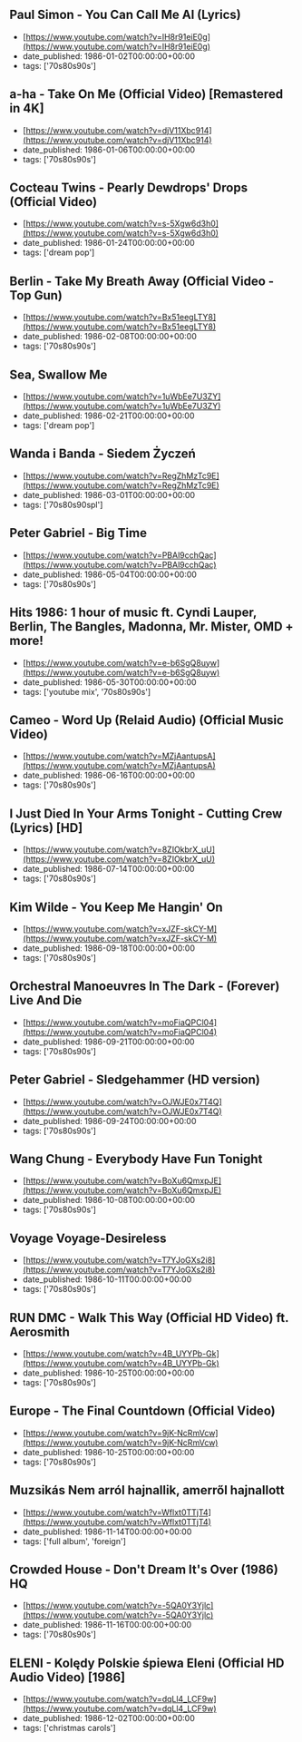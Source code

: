  ## Paul Simon - You Can Call Me Al (Lyrics)
 - [https://www.youtube.com/watch?v=IH8r91eiE0g](https://www.youtube.com/watch?v=IH8r91eiE0g)
 - date_published: 1986-01-02T00:00:00+00:00
 - tags: ['70s80s90s']

 ## a-ha - Take On Me (Official Video) [Remastered in 4K]
 - [https://www.youtube.com/watch?v=djV11Xbc914](https://www.youtube.com/watch?v=djV11Xbc914)
 - date_published: 1986-01-06T00:00:00+00:00
 - tags: ['70s80s90s']

 ## Cocteau Twins - Pearly Dewdrops' Drops (Official Video)
 - [https://www.youtube.com/watch?v=s-5Xgw6d3h0](https://www.youtube.com/watch?v=s-5Xgw6d3h0)
 - date_published: 1986-01-24T00:00:00+00:00
 - tags: ['dream pop']

 ## Berlin - Take My Breath Away (Official Video - Top Gun)
 - [https://www.youtube.com/watch?v=Bx51eegLTY8](https://www.youtube.com/watch?v=Bx51eegLTY8)
 - date_published: 1986-02-08T00:00:00+00:00
 - tags: ['70s80s90s']

 ## Sea, Swallow Me
 - [https://www.youtube.com/watch?v=1uWbEe7U3ZY](https://www.youtube.com/watch?v=1uWbEe7U3ZY)
 - date_published: 1986-02-21T00:00:00+00:00
 - tags: ['dream pop']

 ## Wanda i Banda - Siedem Życzeń
 - [https://www.youtube.com/watch?v=RegZhMzTc9E](https://www.youtube.com/watch?v=RegZhMzTc9E)
 - date_published: 1986-03-01T00:00:00+00:00
 - tags: ['70s80s90spl']

 ## Peter Gabriel - Big Time
 - [https://www.youtube.com/watch?v=PBAl9cchQac](https://www.youtube.com/watch?v=PBAl9cchQac)
 - date_published: 1986-05-04T00:00:00+00:00
 - tags: ['70s80s90s']

 ## Hits 1986: 1 hour of music ft. Cyndi Lauper, Berlin, The Bangles, Madonna, Mr. Mister, OMD + more!
 - [https://www.youtube.com/watch?v=e-b6SgQ8uyw](https://www.youtube.com/watch?v=e-b6SgQ8uyw)
 - date_published: 1986-05-30T00:00:00+00:00
 - tags: ['youtube mix', '70s80s90s']

 ## Cameo - Word Up (Relaid Audio) (Official Music Video)
 - [https://www.youtube.com/watch?v=MZjAantupsA](https://www.youtube.com/watch?v=MZjAantupsA)
 - date_published: 1986-06-16T00:00:00+00:00
 - tags: ['70s80s90s']

 ## I Just Died In Your Arms Tonight - Cutting Crew (Lyrics) [HD]
 - [https://www.youtube.com/watch?v=8ZIOkbrX_uU](https://www.youtube.com/watch?v=8ZIOkbrX_uU)
 - date_published: 1986-07-14T00:00:00+00:00
 - tags: ['70s80s90s']

 ## Kim Wilde - You Keep Me Hangin' On
 - [https://www.youtube.com/watch?v=xJZF-skCY-M](https://www.youtube.com/watch?v=xJZF-skCY-M)
 - date_published: 1986-09-18T00:00:00+00:00
 - tags: ['70s80s90s']

 ## Orchestral Manoeuvres In The Dark - (Forever) Live And Die
 - [https://www.youtube.com/watch?v=moFiaQPCl04](https://www.youtube.com/watch?v=moFiaQPCl04)
 - date_published: 1986-09-21T00:00:00+00:00
 - tags: ['70s80s90s']

 ## Peter Gabriel - Sledgehammer (HD version)
 - [https://www.youtube.com/watch?v=OJWJE0x7T4Q](https://www.youtube.com/watch?v=OJWJE0x7T4Q)
 - date_published: 1986-09-24T00:00:00+00:00
 - tags: ['70s80s90s']

 ## Wang Chung - Everybody Have Fun Tonight
 - [https://www.youtube.com/watch?v=BoXu6QmxpJE](https://www.youtube.com/watch?v=BoXu6QmxpJE)
 - date_published: 1986-10-08T00:00:00+00:00
 - tags: ['70s80s90s']

 ## Voyage Voyage-Desireless
 - [https://www.youtube.com/watch?v=T7YJoGXs2i8](https://www.youtube.com/watch?v=T7YJoGXs2i8)
 - date_published: 1986-10-11T00:00:00+00:00
 - tags: ['70s80s90s']

 ## RUN DMC - Walk This Way (Official HD Video) ft. Aerosmith
 - [https://www.youtube.com/watch?v=4B_UYYPb-Gk](https://www.youtube.com/watch?v=4B_UYYPb-Gk)
 - date_published: 1986-10-25T00:00:00+00:00
 - tags: ['70s80s90s']

 ## Europe - The Final Countdown (Official Video)
 - [https://www.youtube.com/watch?v=9jK-NcRmVcw](https://www.youtube.com/watch?v=9jK-NcRmVcw)
 - date_published: 1986-10-25T00:00:00+00:00
 - tags: ['70s80s90s']

 ## Muzsikás   Nem arról hajnallik, amerről hajnallott
 - [https://www.youtube.com/watch?v=Wflxt0TTjT4](https://www.youtube.com/watch?v=Wflxt0TTjT4)
 - date_published: 1986-11-14T00:00:00+00:00
 - tags: ['full album', 'foreign']

 ## Crowded House - Don't Dream It's Over (1986) HQ
 - [https://www.youtube.com/watch?v=-5QA0Y3Yjlc](https://www.youtube.com/watch?v=-5QA0Y3Yjlc)
 - date_published: 1986-11-16T00:00:00+00:00
 - tags: ['70s80s90s']

 ## ELENI - Kolędy Polskie śpiewa Eleni (Official HD Audio Video) [1986]
 - [https://www.youtube.com/watch?v=dqLl4_LCF9w](https://www.youtube.com/watch?v=dqLl4_LCF9w)
 - date_published: 1986-12-02T00:00:00+00:00
 - tags: ['christmas carols']

